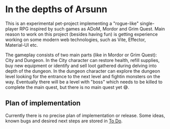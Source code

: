 # In the depths of Arsunn

This is an experimental pet-project implementing a "rogue-like" single-player RPG inspired by such games as ADoM, Mordor and Grim Quest.
Main reason to work on this project (besides having fun) is getting experience working on some modern web technologies, such as Vite, Effector, Material-UI etc.

The gameplay consists of two main parts (like in Mordor or Grim Quest): City and Dungeon. In the City character can restore health, refill supplies, buy new equipment or identify and sell loot gathered during delving into depth of the dungeon. In the dungeon character can explore the dungeon level looking for the entrance to the next level and fightin monsters on the way. Eventually there will be a level with "boss" which needs to be killed to complete the main quest, but there is no main quest yet :sweat_smile:.

## Plan of implementation

Currently there is no precise plan of implementation or release. Some ideas, known bugs and desired next steps are stored in [To Do](ToDo.md).
